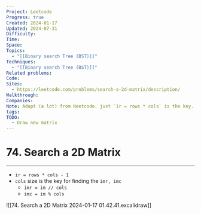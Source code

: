 ```yaml
---
Project: Leetcode
Progress: true
Created: 2024-01-17
Updated: 2024-07-31
Difficulty: 
Time: 
Space: 
Topics:
  - "[[Binary search Tree (BST)]]"
Techniques:
  - "[[Binary search Tree (BST)]]"
Related problems: 
Code: 
Sites:
  - https://leetcode.com/problems/search-a-2d-matrix/description/
Walkthrough: 
Companies: 
Note: Adapt (a lot) from Neetcode. just `ir = rows * cols` is the key. quite similar to 1D
tags: 
TODO:
  - Draw new matrix
---
```

# 74. Search a 2D Matrix
---

- `ir = rows * cols - 1`
- `cols` size is the key for finding the `imr, imc`
	- `imr = im // cols`
	- `imc = im % cols`

![[74. Search a 2D Matrix 2024-01-17 01.42.41.excalidraw]]